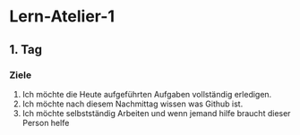 # Lern-Atelier-1
## 1. Tag
### Ziele
1. Ich möchte die Heute aufgeführten Aufgaben vollständig erledigen.
2. Ich möchte nach diesem Nachmittag wissen was Github ist.
3. Ich möchte selbstständig Arbeiten und wenn jemand hilfe braucht dieser Person helfe

